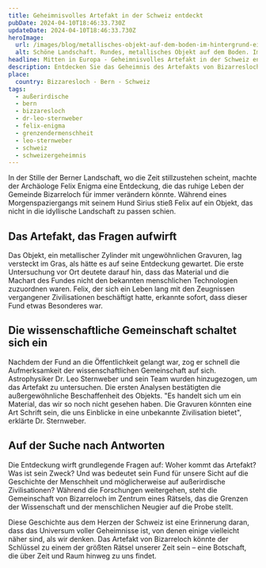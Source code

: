 ```yaml
---
title: Geheimnisvolles Artefakt in der Schweiz entdeckt
pubDate: 2024-04-10T18:46:33.730Z
updateDate: 2024-04-10T18:46:33.730Z
heroImage:
  url: /images/blog/metallisches-objekt-auf-dem-boden-im-hintergrund-ein-dorf-zu-sehen.webp
  alt: Schöne Landschaft. Rundes, metallisches Objekt auf dem Boden. Im Hintergrund ist ein Dorf zu sehen.
headline: Mitten in Europa - Geheimnisvolles Artefakt in der Schweiz entdeckt
description: Entdecken Sie das Geheimnis des Artefakts von Bizarresloch, ein mysteriöser Fund im Kanton Bern, der die wissenschaftliche Gemeinschaft in Aufruhr versetzt.
place:
  country: Bizzaresloch - Bern - Schweiz
tags:
  - außerirdische
  - bern
  - bizzaresloch
  - dr-leo-sternweber
  - felix-enigma
  - grenzendermenschheit
  - leo-sternweber
  - schweiz
  - schweizergeheimnis
---
```


In der Stille der Berner Landschaft, wo die Zeit stillzustehen scheint, machte der Archäologe Felix Enigma eine Entdeckung, die das ruhige Leben der Gemeinde Bizarreloch für immer verändern könnte. Während eines Morgenspaziergangs mit seinem Hund Sirius stieß Felix auf ein Objekt, das nicht in die idyllische Landschaft zu passen schien.

## Das Artefakt, das Fragen aufwirft

Das Objekt, ein metallischer Zylinder mit ungewöhnlichen Gravuren, lag versteckt im Gras, als hätte es auf seine Entdeckung gewartet. Die erste Untersuchung vor Ort deutete darauf hin, dass das Material und die Machart des Fundes nicht den bekannten menschlichen Technologien zuzuordnen waren. Felix, der sich ein Leben lang mit den Zeugnissen vergangener Zivilisationen beschäftigt hatte, erkannte sofort, dass dieser Fund etwas Besonderes war.

## Die wissenschaftliche Gemeinschaft schaltet sich ein

Nachdem der Fund an die Öffentlichkeit gelangt war, zog er schnell die Aufmerksamkeit der wissenschaftlichen Gemeinschaft auf sich. Astrophysiker Dr. Leo Sternweber und sein Team wurden hinzugezogen, um das Artefakt zu untersuchen. Die ersten Analysen bestätigten die außergewöhnliche Beschaffenheit des Objekts. "Es handelt sich um ein Material, das wir so noch nicht gesehen haben. Die Gravuren könnten eine Art Schrift sein, die uns Einblicke in eine unbekannte Zivilisation bietet", erklärte Dr. Sternweber.

## Auf der Suche nach Antworten

Die Entdeckung wirft grundlegende Fragen auf: Woher kommt das Artefakt? Was ist sein Zweck? Und was bedeutet sein Fund für unsere Sicht auf die Geschichte der Menschheit und möglicherweise auf außerirdische Zivilisationen? Während die Forschungen weitergehen, steht die Gemeinschaft von Bizarreloch im Zentrum eines Rätsels, das die Grenzen der Wissenschaft und der menschlichen Neugier auf die Probe stellt.

Diese Geschichte aus dem Herzen der Schweiz ist eine Erinnerung daran, dass das Universum voller Geheimnisse ist, von denen einige vielleicht näher sind, als wir denken. Das Artefakt von Bizarreloch könnte der Schlüssel zu einem der größten Rätsel unserer Zeit sein – eine Botschaft, die über Zeit und Raum hinweg zu uns findet.
